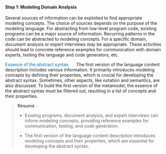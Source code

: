 #### Step 1: Modeling Domain Analysis

Several sources of information can be exploited to find appropriate modeling concepts. The choice of sources depends on the purpose of the modeling language. For abstracting from low-level program code, existing programs can be a major source of information. Recurring patterns in the code can be abstracted to modeling concepts. For a specific domain, document analysis or expert interviews may be appropriate. These activities should lead to concrete reference examples for communication with domain experts, testing the language and code generators, etc.

<font style="color: #006ec7 ">Essence of the abstract syntax.</font>  &emsp; The first version of the language content description includes various information. It primarily introduces modeling concepts by defining their properties, which is crucial for developing the abstract syntax. Sometimes, other aspects, like notation and semantics, are also discussed. To build the first version of the metamodel, the essence of the abstract syntax must be filtered out, resulting in a list of concepts and their properties.

> **Résumé** :
> 
> * Existing programs, document analysis, and expert interviews can inform modeling concepts, providing reference examples for communication, testing, and code generation.
> 
> * The first version of the language content description introduces modeling concepts and their properties, which are essential for developing the abstract syntax.